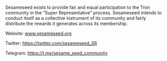 Sesameseed exists to provide fair and equal participation to the Tron community in the “Super Representative” process. Sesameseed intends to conduct itself as a collective instrument of its community and fairly distribute the rewards it generates across its membership.

Website: www.sesameseed.org

Twitter: https://twitter.com/sesameseed_SR

Telegram: https://t.me/sesame_seed_community